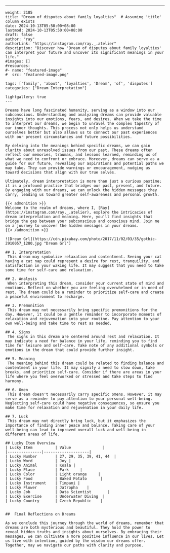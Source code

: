 ---
    weight: 2185
    title: "Dream of disputes about family loyalties"  # Assuming 'title' column exists
    date: 2024-10-13T05:50:00+08:00
    lastmod: 2024-10-13T05:50:00+08:00
    draft: false
    author: "ray"
    authorLink: "https://instagram.com/ray._.atelier"
    description: "Discover how 'Dream of disputes about family loyalties' can interpret your future and uncover its significant meanings in your life."
    #images: []
    #resources:
    #- name: "featured-image"
    #  src: "featured-image.png"
    
    tags: ['family', 'about', 'loyalties', 'Dream', 'of', 'disputes']
    categories: ["Dream Interpretation"]
    
    lightgallery: true
    ---
    
    Dreams have long fascinated humanity, serving as a window into our subconscious. Understanding and analyzing dreams can provide valuable insights into our emotions, fears, and desires. When we take the time to interpret our dreams, we begin to unravel the complex tapestry of our inner thoughts. This process not only helps us understand ourselves better but also allows us to connect our past experiences with our present circumstances and future possibilities.
    
    By delving into the meanings behind specific dreams, we can gain clarity about unresolved issues from our past. These dreams often reflect our memories, traumas, and lessons learned, reminding us of what we need to confront or embrace. Moreover, dreams can serve as a guide for our future, revealing our aspirations and potential paths we may take. They can provide warnings or encouragement, nudging us toward decisions that align with our true selves.
    
    Ultimately, dream interpretation is more than just a curious pastime; it is a profound practice that bridges our past, present, and future. By engaging with our dreams, we can unlock the hidden messages they carry, leading us toward greater self-awareness and personal growth.
    
    {{< admonition >}}
    Welcome to the realm of dreams, where I, [Ray](https://instagram.com/ray._.atelier), explore the intricacies of dream interpretation and meaning. Here, you’ll find insights that bridge the gap between your subconscious and conscious mind. Join me on a journey to uncover the hidden messages in your dreams.
    {{< /admonition >}}
    
    ![Dream Grl](https://cdn.pixabay.com/photo/2017/11/02/03/35/gothic-2910057_1280.jpg "Dream Grl")
    
    ## 1. Interpretation
     This dream may symbolize relaxation and contentment. Seeing your cat having a cat nap could represent a desire for rest, tranquility, and satisfaction in your waking life. It may suggest that you need to take some time for self-care and relaxation.
    
    ## 2. Analysis
     When interpreting this dream, consider your current state of mind and emotions. Reflect on whether you are feeling overwhelmed or in need of rest. The dream could be a reminder to prioritize self-care and create a peaceful environment to recharge.
    
    ## 3. Premonition
     This dream may not necessarily bring specific premonitions for the day. However, it could be a gentle reminder to incorporate moments of relaxation and rejuvenation into your routine. Pay attention to your own well-being and take time to rest as needed.
    
    ## 4. Signs
     The signs in this dream are centered around rest and relaxation. It may indicate a need for balance in your life, reminding you to find time for leisure and self-care. Take note of any additional symbols or emotions in the dream that could provide further insight.
    
    ## 5. Meaning
     The meaning behind this dream could be related to finding balance and contentment in your life. It may signify a need to slow down, take breaks, and prioritize self-care. Consider if there are areas in your life where you feel overworked or stressed and take steps to find harmony.
    
    ## 6. Omen
     This dream doesn't necessarily carry specific omens. However, it may serve as a reminder to pay attention to your personal well-being. Neglecting self-care could have negative consequences, so ensure you make time for relaxation and rejuvenation in your daily life.
    
    ## 7. Luck
     This dream may not directly bring luck, but it emphasizes the importance of finding inner peace and balance. Taking care of your well-being can lead to improved overall luck and well-being in different areas of life.
    
    ## Lucky Item Overview
    | Lucky Item          | Value              |
    |---------------|--------------------|
    | Lucky Number        | 27, 29, 35, 39, 41, 44  |
    | Lucky Word          | Joy |
    | Lucky Animal        | Koala |
    | Lucky Place         | Park     |
    | Lucky Color         | Light orange     |
    | Lucky Food          | Baked Potato      |
    | Lucky Instrument    | Timpani |
    | Lucky Flower        | Jatropha    |
    | Lucky Job           | Data Scientist       |
    | Lucky Exercise      | Underwater Diving  |
    | Lucky Country       | Czech Republic    |
    
    
    ##  Final Reflections on Dreams
    
    As we conclude this journey through the world of dreams, remember that dreams are both mysterious and beautiful. They hold the power to reveal hidden truths and insights about ourselves. By embracing their messages, we can cultivate a more positive influence in our lives. Let us live with intention, guided by the wisdom our dreams offer. Together, may we navigate our paths with clarity and purpose.
    